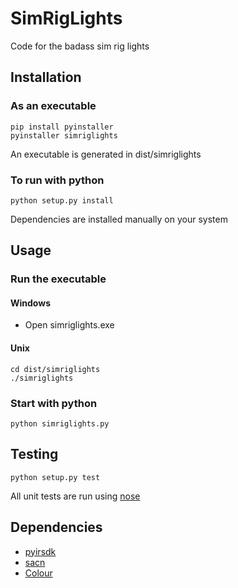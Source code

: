 # SimRigLights
Code for the badass sim rig lights

## Installation
### As an executable
```
pip install pyinstaller
pyinstaller simriglights
```
An executable is generated in dist/simriglights

### To run with python
```
python setup.py install
```
Dependencies are installed manually on your system

## Usage
### Run the executable
#### Windows
- Open simriglights.exe

#### Unix
```
cd dist/simriglights
./simriglights
```
### Start with python
```
python simriglights.py
```

## Testing
```
python setup.py test
```
All unit tests are run using [nose](https://nose.readthedocs.io/en/latest/testing.html)

## Dependencies
- [pyirsdk](https://github.com/kutu/pyirsdk)
- [sacn](https://github.com/Hundemeier/sacn)
- [Colour](https://github.com/vaab/colour)
